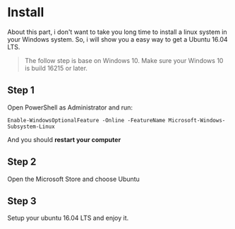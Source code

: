 # Install

About this part, i don't want to take you long time to install a linux system in your Windows system. So, i will show you a easy way to get a Ubuntu 16.04 LTS.

> The follow step is base on Windows 10. Make sure your Windows 10 is build 16215 or later. 

## Step 1

Open PowerShell as Administrator and run:

`Enable-WindowsOptionalFeature -Online -FeatureName Microsoft-Windows-Subsystem-Linux`

And you should **restart your computer**

## Step 2

Open the Microsoft Store and choose Ubuntu

## Step 3

Setup your ubuntu 16.04 LTS and enjoy it.